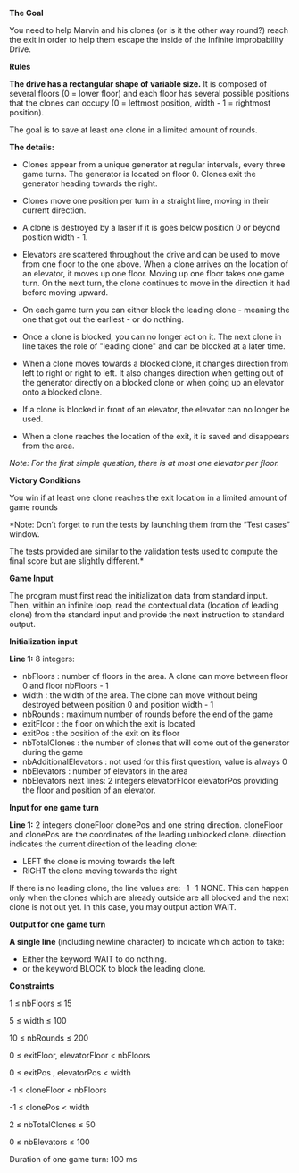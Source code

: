 **The Goal**

You need to help Marvin and his clones (or is it the other way round?) reach the exit in order to help them escape the inside of the Infinite Improbability Drive.

**Rules**
 	
**The drive has a rectangular shape of variable size.** It is composed of several floors (0 = lower floor) and each floor has several possible positions that the clones can occupy (0 = leftmost position, width - 1 = rightmost position).

The goal is to save at least one clone in a limited amount of rounds.

**The details:**

* Clones appear from a unique generator at regular intervals, every three game turns. The generator is located on floor 0. Clones exit the generator heading towards the right.

* Clones move one position per turn in a straight line, moving in their current direction.

* A clone is destroyed by a laser if it is goes below position 0 or beyond position width - 1.

* Elevators are scattered throughout the drive and can be used to move from one floor to the one above. When a clone arrives on the location of an elevator, it moves up one floor. Moving up one floor takes one game turn. On the next turn, the clone continues to move in the direction it had before moving upward.

* On each game turn you can either block the leading clone - meaning the one that got out the earliest - or do nothing.

* Once a clone is blocked, you can no longer act on it. The next clone in line takes the role of "leading clone" and can be blocked at a later time.

* When a clone moves towards a blocked clone, it changes direction from left to right or right to left. It also changes direction when getting out of the generator directly on a blocked clone or when going up an elevator onto a blocked clone.

* If a clone is blocked in front of an elevator, the elevator can no longer be used.

* When a clone reaches the location of the exit, it is saved and disappears from the area.

*Note: For the first simple question, there is at most one elevator per floor.*

**Victory Conditions**

You win if at least one clone reaches the exit location in a limited amount of game rounds

*Note: 
Don’t forget to run the tests by launching them from the “Test cases” window.

The tests provided are similar to the validation tests used to compute the final score but are slightly different.*

**Game Input**

The program must first read the initialization data from standard input. Then, within an infinite loop, read the contextual data (location of leading clone) from the standard input and provide the next instruction to standard output.

**Initialization input**

**Line 1:** 8 integers:

* nbFloors : number of floors in the area. A clone can move between floor 0 and floor nbFloors - 1
* width : the width of the area. The clone can move without being destroyed between position 0 and position width - 1
* nbRounds : maximum number of rounds before the end of the game
* exitFloor : the floor on which the exit is located
* exitPos : the position of the exit on its floor
* nbTotalClones : the number of clones that will come out of the generator during the game
* nbAdditionalElevators : not used for this first question, value is always 0
* nbElevators : number of elevators in the area
* nbElevators next lines: 2 integers elevatorFloor elevatorPos providing the floor and position of an elevator.

**Input for one game turn**

**Line 1:** 2 integers cloneFloor clonePos and one string direction. cloneFloor and clonePos are the coordinates of the leading unblocked clone. direction indicates the current direction of the leading clone:

* LEFT the clone is moving towards the left
* RIGHT the clone moving towards the right

If there is no leading clone, the line values are: -1 -1 NONE. This can happen only when the clones which are already outside are all blocked and the next clone is not out yet. In this case, you may output action WAIT.

**Output for one game turn**

**A single line** (including newline character) to indicate which action to take:

* Either the keyword WAIT to do nothing.
* or the keyword BLOCK to block the leading clone.

**Constraints**

1 ≤ nbFloors ≤ 15

5 ≤ width ≤ 100

10 ≤ nbRounds ≤ 200

0 ≤ exitFloor, elevatorFloor < nbFloors

0 ≤ exitPos , elevatorPos < width

-1 ≤ cloneFloor < nbFloors

-1 ≤ clonePos < width

2 ≤ nbTotalClones ≤ 50

0 ≤ nbElevators ≤ 100

Duration of one game turn: 100 ms
